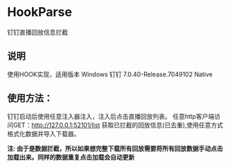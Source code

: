# HookParse
钉钉直播回放信息拦截
## 说明
使用HOOK实现，适用版本 Windows 钉钉 7.0.40-Release.7049102 Native

## 使用方法：
钉钉启动后使用任意注入器注入，注入后点击直播回放列表。
任意http客户端访问GET：http://127.0.0.1:52101/list 获取已拦截的回放信息(已去重),使用任意方式格式化数据并导入下载器。

**注: 由于是数据拦截，所以如果想完整下载所有回放需要将所有回放数据手动点击加载出来。同样的数据重复点击加载会自动更新**
